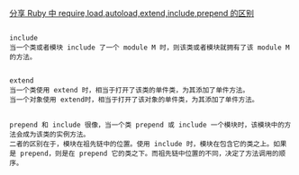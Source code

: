 

[分享 Ruby 中 require,load,autoload,extend,include,prepend 的区别](https://ruby-china.org/topics/35350)



```

include
当一个类或者模块 include 了一个 module M 时，则该类或者模块就拥有了该 module M 的方法。


extend
当一个类使用 extend 时，相当于打开了该类的单件类，为其添加了单件方法。
当一个对象使用 extend时，相当于打开了该对象的单件类，为其添加了单件方法。


prepend 和 include 很像，当一个类 prepend 或 include 一个模块时，该模块中的方法会成为该类的实例方法。
二者的区别在于，模块在祖先链中的位置。使用 include 时，模块在包含它的类之上。如果是 prepend，则是在 prepend 它的类之下。而祖先链中位置的不同，决定了方法调用的顺序。



```